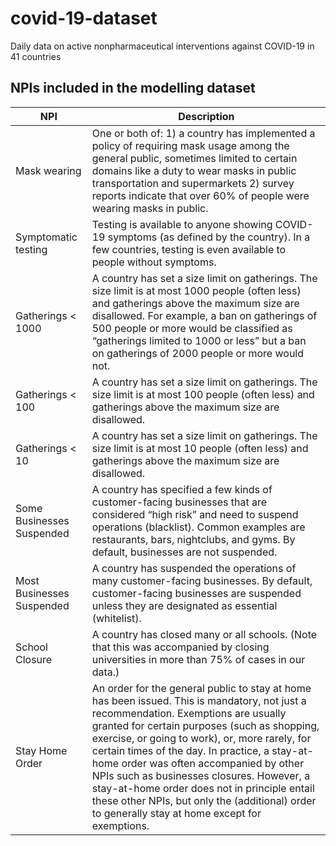 # covid-19-dataset
Daily data on active nonpharmaceutical interventions against COVID-19 in 41 countries


## NPIs included in the modelling dataset

| NPI                       | Description |
|---------------------------|-------------------------------------------------------------------------------------------------------------------------------------------------------------------------------------------------------------------------------------------------------------------------------------------------------------------------------------------------------------------------------------------------------------------------------------------------------------------------------------------------------------------------------------|
| Mask wearing              | One or both of:  1) a country has implemented a policy of requiring mask usage among the general public, sometimes limited to certain domains like a duty to wear masks in public transportation and supermarkets  2) survey reports indicate that over 60% of people were wearing masks in public.|
| Symptomatic testing       | Testing is available to anyone showing COVID-19 symptoms (as defined by the country). In a few countries, testing is even available to people without symptoms. |
| Gatherings < 1000         | A country has set a size limit on gatherings. The size limit is at most 1000 people (often less) and gatherings above the maximum size are disallowed. For example, a ban on gatherings of 500 people or more would be classified as “gatherings limited to 1000 or less” but a ban on gatherings of 2000 people or more would not. |
| Gatherings < 100          | A country has set a size limit on gatherings. The size limit is at most 100 people (often less) and gatherings above the maximum size are disallowed.|
| Gatherings < 10           | A country has set a size limit on gatherings. The size limit is at most 10 people (often less) and gatherings above the maximum size are disallowed. |
| Some Businesses Suspended | A country has specified a few kinds of customer-facing businesses that are considered “high risk” and need to suspend operations (blacklist). Common examples are restaurants, bars, nightclubs, and gyms. By default, businesses are not suspended.  |
| Most Businesses Suspended | A country has suspended the operations of many customer-facing businesses. By default, customer-facing businesses are suspended unless they are designated as essential (whitelist). |
| School Closure            | A country has closed many or all schools. (Note that this was accompanied by closing universities in more than 75% of cases in our data.) |
| Stay Home Order           | An order for the general public to stay at home has been issued. This is mandatory, not just a recommendation. Exemptions are usually granted for certain purposes (such as shopping, exercise, or going to work), or, more rarely, for certain times of the day. In practice, a stay-at-home order was often accompanied by other NPIs such as businesses closures. However, a stay-at-home order does not in principle entail these other NPIs,  but only the (additional) order to generally stay at home except for exemptions. |